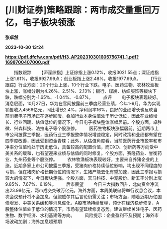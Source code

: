 # [川财证券]策略跟踪：两市成交量重回万亿，电子板块领涨
**张卓然**

**2023-10-30 13:24**

**https://pdf.dfcfw.com/pdf/H3_AP202310301605756741_1.pdf?1698700407000.pdf**

　　指数跟踪 　　【沪深综指】上证综指上涨0.12%，收报3021.55点；深证成指上涨1.61%，收报9927.99点；创业板指上涨2.48%，收报1977.69点。 　　【行业跟踪】行业方面：20个行业上涨，10个行业下跌。电子、医药生物、农林牧渔板块上涨，涨幅分别为4.26%、2.51%、2.13%；银行、煤炭、纺织服饰等板块下跌，跌幅分别为-1.65%、-1.04%、-0.87%。 　　点评 　　电子板块表现较好。消息层面，10月27日，华为在官网披露前三季度经营业绩，今年1-9月，华为实现销售收入4566亿元，同比增长2.4%，净利润率16%，良好的业绩增长也反映当前消费电子市场正在逐步回暖，叠加行业本身估值处于历史低位，因此在业绩增长、行业回暖、估值低位的情况下，今日电子板块整体涨幅居前。个股方面，卓胜微、兴森科技、法拉电子等个股涨停。 　　医药生物板块涨幅居前。近期两市上市公司披露三季报，医药行业三季报整体情况增速稳定，同时政策和业绩都有望在四季度改善，因此受到资金青睐；此外，从估值角度看，当前医药行业市盈率和市净率分位值均处于历史低位，具备较高的配置价值，而CXO、创新药等方向受中美关系的缓和，也有望迎来业绩与估值的同时修复。个股方面，赛隆药业、誉衡药业、九州药业等个股涨停。 　　农林牧渔板块表现较好，主要来自养猪企业的上涨。近期多家上市公司披露三季报，受猪肉价格持续低位影响，均出现不同程度的亏损，但在猪肉价格长期低位的情况下，生猪产能去化有望加速，因此三季报亏损较大的情况下，今日板块走强。个股方面，天马科技、中宠股份、新五丰分别上涨9.85%、7.67%、6.19%。 　　后市展望 　　今日三大指数回升，北向资金净流出23.98亿元，两市成交突破万亿元。海外方面，本周美联储将举行议息会议，本次会议预计将不会加息，但鲍威尔其后言论仍需关注；市场方面，随着近期万亿国债增发、中美关系缓和等消息催化，A股市场持续反弹，预计在经济稳步修复、A股整体估值处于低位的情况下，市场有望延续修复态势。建议继续关注电子、医药生物、数字经济、水利基建等方向。 　　风险提示：企业盈利不及预期；海外市场波动加剧；海外加息超预期
